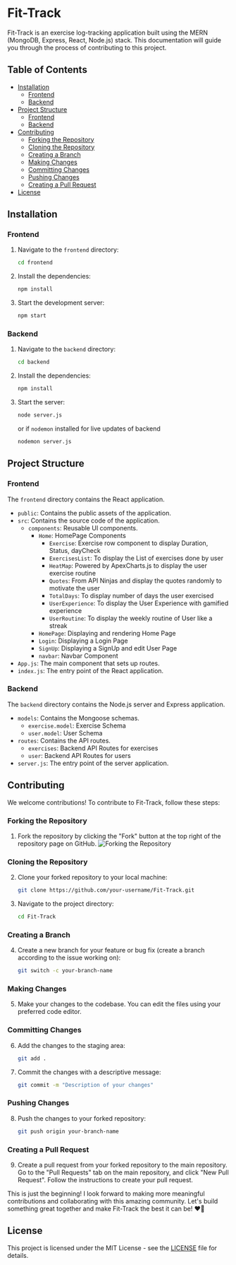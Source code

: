 # Fit-Track

Fit-Track is an exercise log-tracking application built using the MERN (MongoDB, Express, React, Node.js) stack. This documentation will guide you through the process of contributing to this project.

## Table of Contents
- [Installation](#installation)
  - [Frontend](#frontend)
  - [Backend](#backend)
- [Project Structure](#project-structure)
  - [Frontend](#frontend-structure)
  - [Backend](#backend-structure)
- [Contributing](#contributing)
  - [Forking the Repository](#forking-the-repository)
  - [Cloning the Repository](#cloning-the-repository)
  - [Creating a Branch](#creating-a-branch)
  - [Making Changes](#making-changes)
  - [Committing Changes](#committing-changes)
  - [Pushing Changes](#pushing-changes)
  - [Creating a Pull Request](#creating-a-pull-request)
- [License](#license)

## Installation

### Frontend

1. Navigate to the `frontend` directory:
    ```sh
    cd frontend
    ```
2. Install the dependencies:
    ```sh
    npm install
    ```
3. Start the development server:
    ```sh
    npm start
    ```

### Backend

1. Navigate to the `backend` directory:
    ```sh
    cd backend
    ```
2. Install the dependencies:
    ```sh
    npm install
    ```
3. Start the server:
    ```sh
    node server.js
    ```
    or if `nodemon` installed for live updates of backend
    ```sh
    nodemon server.js
    ```

## Project Structure

### Frontend

The `frontend` directory contains the React application.

- `public`: Contains the public assets of the application.
- `src`: Contains the source code of the application.
  - `components`: Reusable UI components.
    - `Home`: HomePage Components
      - `Exercise`: Exercise row component to display Duration, Status, dayCheck
      - `ExercisesList`: To display the List of exercises done by user
      - `HeatMap`: Powered by ApexCharts.js to display the user exercise routine
      - `Quotes`: From API Ninjas and display the quotes randomly to motivate the user
      - `TotalDays`: To display number of days the user exercised
      - `UserExperience`: To display the User Experience with gamified experience
      - `UserRoutine`: To display the weekly routine of User like a streak 
    - `HomePage`: Displaying and rendering Home Page
    - `Login`: Displaying a Login Page
    - `SignUp`: Displaying a SignUp and edit User Page
    - `navbar`: Navbar Component
- `App.js`: The main component that sets up routes.
- `index.js`: The entry point of the React application.

### Backend

The `backend` directory contains the Node.js server and Express application.

- `models`: Contains the Mongoose schemas.
  - `exercise.model`: Exercise Schema
  - `user.model`: User Schema 
- `routes`: Contains the API routes.
  - `exercises`: Backend API Routes for exercises
  - `user`: Backend API Routes for users 
- `server.js`: The entry point of the server application.

## Contributing

We welcome contributions! To contribute to Fit-Track, follow these steps:

### Forking the Repository

1. Fork the repository by clicking the "Fork" button at the top right of the repository page on GitHub.
   ![Forking the Repository](https://user-images.githubusercontent.com/github-fork-button.png)

### Cloning the Repository

2. Clone your forked repository to your local machine:
    ```sh
    git clone https://github.com/your-username/Fit-Track.git
    ```
3. Navigate to the project directory:
    ```sh
    cd Fit-Track
    ```

### Creating a Branch

4. Create a new branch for your feature or bug fix (create a branch according to the issue working on):
    ```sh
    git switch -c your-branch-name
    ```

### Making Changes

5. Make your changes to the codebase. You can edit the files using your preferred code editor.

### Committing Changes

6. Add the changes to the staging area:
    ```sh
    git add .
    ```
7. Commit the changes with a descriptive message:
    ```sh
    git commit -m "Description of your changes"
    ```

### Pushing Changes

8. Push the changes to your forked repository:
    ```sh
    git push origin your-branch-name
    ```

### Creating a Pull Request

9. Create a pull request from your forked repository to the main repository. Go to the "Pull Requests" tab on the main repository, and click "New Pull Request". Follow the instructions to create your pull request.

This is just the beginning! I look forward to making more meaningful contributions and collaborating with this amazing community. Let's build something great together and make Fit-Track the best it can be! ❤️🤝

## License

This project is licensed under the MIT License - see the [LICENSE](LICENSE) file for details.
